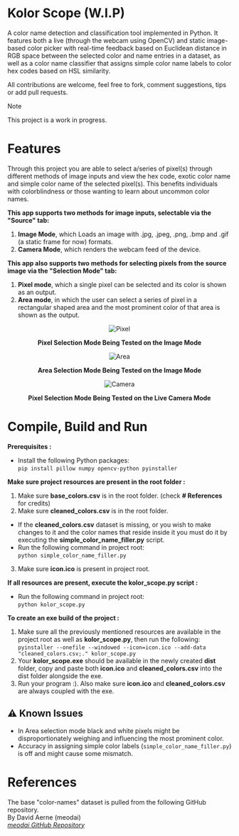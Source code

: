 # Kolor Scope (W.I.P)

A color name detection and classification tool implemented in Python. It features both a live (through the webcam using OpenCV) and static image-based color picker with real-time feedback based on Euclidean distance in RGB space between the selected color and name entries in a dataset, as well as a color name classifier that assigns simple color name labels to color hex codes based on HSL similarity.

All contributions are welcome, feel free to fork, comment suggestions, tips or add pull requests.

> [!NOTE]  
> This project is a work in progress.

# Features

Through this project you are able to select a/series of pixel(s) through different methods of image inputs and view the hex code, exotic color name and simple color name of the selected pixel(s).
This benefits individuals with colorblindness or those wanting to learn about uncommon color names.

**This app supports two methods for image inputs, selectable via the "Source" tab:**
1. **Image Mode**, which Loads an image with .jpg, .jpeg, .png, .bmp and .gif (a static frame for now) formats.
2. **Camera Mode**, which renders the webcam feed of the device.

**This app also supports two methods for selecting pixels from the source image via the "Selection Mode" tab:**
1. **Pixel mode**, which a single pixel can be selected and its color is shown as an output.
2. **Area mode**, in which the user can select a series of pixel in a rectangular shaped area and the most prominent color of that area is shown as the output.

<div align="center">

![Pixel](https://github.com/user-attachments/assets/5b314fd2-c922-4b05-9521-ef1462bdffb4)

**Pixel Selection Mode Being Tested on the Image Mode**

![Area](https://github.com/user-attachments/assets/7103b087-bb09-40fd-9321-ed43f76f27c6)

**Area Selection Mode Being Tested on the Image Mode**

![Camera](https://github.com/user-attachments/assets/7f0bebdc-5ed4-4b92-b128-39636fb6af16)

**Pixel Selection Mode Being Tested on the Live Camera Mode**

</div>


# Compile, Build and Run

**Prerequisites :**
* Install the following Python packages:  
`pip install pillow numpy opencv-python pyinstaller`

**Make sure project resources are present in the root folder :**

1. Make sure **base_colors.csv** is in the root folder. (check **# References** for credits)
2. Make sure **cleaned_colors.csv** is in the root folder.
* If the **cleaned_colors.csv** dataset is missing, or you wish to make changes to it and the color names that reside inside it you must do it by executing the **simple_color_name_filler.py** script.
* Run the following command in project root:<br>
`python simple_color_name_filler.py`
3. Make sure **icon.ico** is present in project root.

**If all resources are present, execute the kolor_scope.py script :**
* Run the following command in project root:<br>
`python kolor_scope.py`
 
**To create an exe build of the project :**
1. Make sure all the previously mentioned resources are available in the project root as well as **kolor_scope.py**, then run the following:<br>
`pyinstaller --onefile --windowed --icon=icon.ico --add-data "cleaned_colors.csv;." kolor_scope.py`
2. Your **kolor_scope.exe** should be available in the newly created **dist** folder, copy and paste both **icon.ico** and **cleaned_colors.csv** into the dist folder alongside the exe.
3. Run your program :). Also make sure **icon.ico** and **cleaned_colors.csv** are always coupled with the exe. 


## ⚠️ Known Issues

* In Area selection mode black and white pixels might be disproportionately weighing and influencing the most prominent color.
* Accuracy in assigning simple color labels (`simple_color_name_filler.py`) is off and might cause some mismatch.

# References
The base "color-names" dataset is pulled from the following GitHub repository.   
By David Aerne (meodai)  
[_meodai GitHub Repository_](https://github.com/meodai/color-names)
